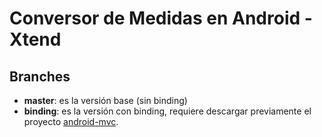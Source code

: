 # Conversor de Medidas en Android - Xtend

## Branches

* **master**: es la versión base (sin binding)
* **binding**: es la versión con binding, requiere descargar previamente el proyecto [android-mvc](https://github.com/uqbar-project/android-mvc). 
